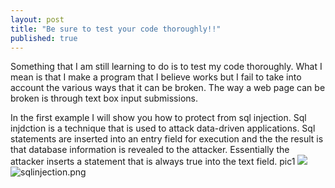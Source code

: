 ```yaml
---
layout: post
title: "Be sure to test your code thoroughly!!"
published: true
---
```

Something that I am still learning to do is to test my code thoroughly.  What I mean is that I make a program that I believe works but I fail to take into account the various ways that it can be broken.  The way a web page can be broken is through text box input submissions.

In the first example I will show you how to protect from sql injection.  Sql injdction is a technique that is used to attack data-driven applications. Sql statements are inserted into an entry field for execution and the the result is that database information is revealed to the attacker. Essentially the attacker inserts a statement that is always true into the text field.
pic1
![]({{site.baseurl}}/_posts/sqlinjection.png)![sqlinjection.png]({{site.baseurl}}/_posts/sqlinjection.png)



